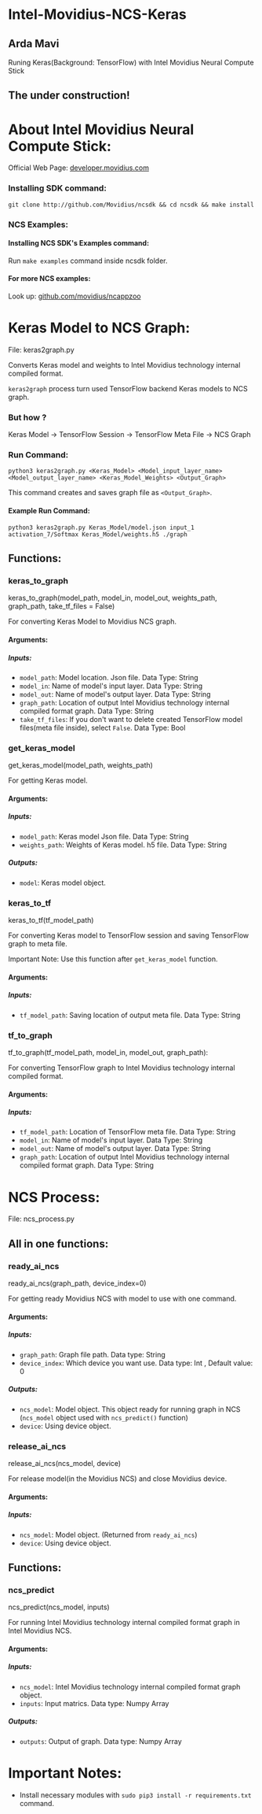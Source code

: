 # Intel-Movidius-NCS-Keras
## Arda Mavi
Runing Keras(Background: TensorFlow) with Intel Movidius Neural Compute Stick

## The under construction!

# About Intel Movidius Neural Compute Stick:
Official Web Page: [developer.movidius.com](https://developer.movidius.com)

### Installing SDK command:
`git clone http://github.com/Movidius/ncsdk && cd ncsdk && make install`

### NCS Examples:
#### Installing NCS SDK's Examples command:
Run `make examples` command inside ncsdk folder.

#### For more NCS examples:
Look up: [github.com/movidius/ncappzoo](https://github.com/movidius/ncappzoo)

# Keras Model to NCS Graph:
File: keras2graph.py

Converts Keras model and weights to Intel Movidius technology internal compiled format.

`keras2graph` process turn used TensorFlow backend Keras models to NCS graph.

### But how ?
Keras Model -> TensorFlow Session -> TensorFlow Meta File -> NCS Graph

### Run Command:
`python3 keras2graph.py <Keras_Model> <Model_input_layer_name> <Model_output_layer_name> <Keras_Model_Weights> <Output_Graph>`

This command creates and saves graph file as `<Output_Graph>`.

#### Example Run Command:
`python3 keras2graph.py Keras_Model/model.json input_1 activation_7/Softmax Keras_Model/weights.h5 ./graph`

## Functions:
### keras_to_graph
keras_to_graph(model_path, model_in, model_out, weights_path, graph_path, take_tf_files = False)

For converting Keras Model to Movidius NCS graph.

#### Arguments:
##### Inputs:
- `model_path`: Model location. Json file. Data Type: String
- `model_in`: Name of model's input layer. Data Type: String
- `model_out`: Name of model's output layer. Data Type: String
- `graph_path`: Location of output Intel Movidius technology internal compiled format graph. Data Type: String
- `take_tf_files`: If you don't want to delete created TensorFlow model files(meta file inside), select `False`. Data Type: Bool


### get_keras_model
get_keras_model(model_path, weights_path)

For getting Keras model.

#### Arguments:
##### Inputs:
- `model_path`: Keras model Json file. Data Type: String
- `weights_path`: Weights of Keras model. h5 file. Data Type: String

##### Outputs:
- `model`: Keras model object.


### keras_to_tf
keras_to_tf(tf_model_path)

For converting Keras model to TensorFlow session and saving TensorFlow graph to meta file.

Important Note: Use this function after `get_keras_model` function.

#### Arguments:
##### Inputs:
- `tf_model_path`: Saving location of output meta file. Data Type: String


### tf_to_graph
tf_to_graph(tf_model_path, model_in, model_out, graph_path):

For converting TensorFlow graph to Intel Movidius technology internal compiled format.

#### Arguments:
##### Inputs:
- `tf_model_path`: Location of TensorFlow meta file. Data Type: String
- `model_in`: Name of model's input layer. Data Type: String
- `model_out`: Name of model's output layer. Data Type: String
- `graph_path`: Location of output Intel Movidius technology internal compiled format graph. Data Type: String


# NCS Process:
File: ncs_process.py
## All in one functions:

### ready_ai_ncs
ready_ai_ncs(graph_path, device_index=0)

For getting ready Movidius NCS with model to use with one command.

#### Arguments:
##### Inputs:
- `graph_path`: Graph file path. Data type: String
- `device_index`: Which device you want use. Data type: Int , Default value: 0
##### Outputs:
- `ncs_model`: Model object. This object ready for running graph in NCS (`ncs_model` object used with `ncs_predict()` function)
- `device`: Using device object.


### release_ai_ncs
release_ai_ncs(ncs_model, device)

For release model(in the Movidius NCS) and close Movidius device.

#### Arguments:
##### Inputs:
- `ncs_model`: Model object. (Returned from `ready_ai_ncs`)
- `device`: Using device object.


## Functions:

### ncs_predict
ncs_predict(ncs_model, inputs)

For running Intel Movidius technology internal compiled format graph in Intel Movidius NCS.

#### Arguments:
##### Inputs:
- `ncs_model`: Intel Movidius technology internal compiled format graph object.
- `inputs`: Input matrics. Data type: Numpy Array
##### Outputs:
- `outputs`: Output of graph. Data type: Numpy Array


# Important Notes:
- Install necessary modules with `sudo pip3 install -r requirements.txt` command.
